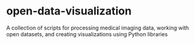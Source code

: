 # open-data-visualization
A collection of scripts for processing medical imaging data, working with open datasets, and creating visualizations using Python libraries
